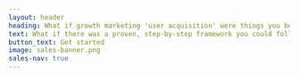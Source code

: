```yaml
---
layout: header
heading: What if growth marketing 'user acquisition' were things you became great at...?
text: What if there was a proven, step-by-step framework you could follow to grow your business? Learn to execute our simple blueprint to build your startup bigger, better, faster.
button_text: Get started
image: sales-banner.png
sales-nav: true
---
```

